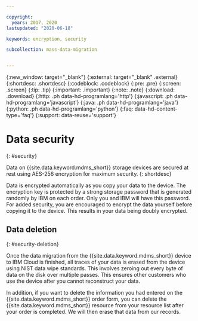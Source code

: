 ```yaml
---

copyright:
  years: 2017, 2020
lastupdated: "2020-06-18"

keywords: encryption, security

subcollection: mass-data-migration


---
```

{:new_window: target="_blank"}
{:external: target="_blank" .external}
{:shortdesc: .shortdesc}
{:codeblock: .codeblock}
{:pre: .pre}
{:screen: .screen}
{:tip: .tip}
{:important: .important}
{:note: .note}
{:download: .download}
{:http: .ph data-hd-programlang='http'}
{:javascript: .ph data-hd-programlang='javascript'}
{:java: .ph data-hd-programlang='java'}
{:python: .ph data-hd-programlang='python'}
{:faq: data-hd-content-type='faq'}
{:support: data-reuse='support'}

# Data security
{: #security}

Data on {{site.data.keyword.mdms_short}} storage devices are secured at rest using AES-256 encryption for maximum security.
{: shortdesc}

Data is encrypted automatically as you copy your data to the device. The encryption key is protected by a strong storage password that is generated randomly by IBM on each order. Only you and IBM will have this password. For added security, you are encouraged to encrypt the data yourself before copying it to the device. This results in your data being doubly encrypted.

## Data deletion
{: #security-deletion}

Once the data migration from the {{site.data.keyword.mdms_short}} device to IBM Cloud is finished, all traces of your data is erased from the device using NIST data wipe standards. This involves zeroing out every byte of data on the disk over multiple passes. This ensures other customers who use the device after you cannot reconstruct your data.

In addition, if you want to delete the information you had entered on the {{site.data.keyword.mdms_short}} order form, you can delete the {{site.data.keyword.mdms_short}} resource from your resource list after your order is completed. We will then erase that data from our records.
